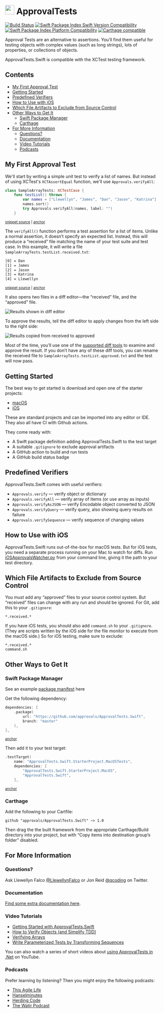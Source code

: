 # <img src="https://avatars3.githubusercontent.com/u/36907" height="30px"> ApprovalTests

[![Build Status](https://github.com/approvals/ApprovalTests.Swift/actions/workflows/build.yml/badge.svg)](https://github.com/approvals/ApprovalTests.Swift/actions/workflows/build.yml)
[![Swift Package Index Swift Version Compatibility](https://img.shields.io/endpoint?url=https%3A%2F%2Fswiftpackageindex.com%2Fapi%2Fpackages%2Fapprovals%2FApprovalTests.Swift%2Fbadge%3Ftype%3Dswift-versions)](https://swiftpackageindex.com/approvals/ApprovalTests.Swift)
[![Swift Package Index Platform Compatibility](https://img.shields.io/endpoint?url=https%3A%2F%2Fswiftpackageindex.com%2Fapi%2Fpackages%2Fapprovals%2FApprovalTests.Swift%2Fbadge%3Ftype%3Dplatforms)](https://swiftpackageindex.com/approvals/ApprovalTests.Swift)
[![Carthage compatible](https://img.shields.io/badge/Carthage-compatible-4BC51D.svg?style=flat)](https://github.com/Carthage/Carthage)

Approval Tests are an alternative to assertions. You’ll find them useful for testing objects with complex values (such as long strings), lots of properties, or collections of objects.

ApprovalTests.Swift is compatible with the XCTest testing framework.

<!-- toc -->
## Contents

  * [My First Approval Test](#my-first-approval-test)
  * [Getting Started](#getting-started)
  * [Predefined Verifiers](#predefined-verifiers)
  * [How to Use with iOS](#how-to-use-with-ios)
  * [Which File Artifacts to Exclude from Source Control](#which-file-artifacts-to-exclude-from-source-control)
  * [Other Ways to Get It](#other-ways-to-get-it)
    * [Swift Package Manager](#swift-package-manager)
    * [Carthage](#carthage)
  * [For More Information](#for-more-information)
    * [Questions?](#questions)
    * [Documentation](#documentation)
    * [Video Tutorials](#video-tutorials)
    * [Podcasts](#podcasts)<!-- endToc -->


## My First Approval Test

We'll start by writing a simple unit test to verify a list of names. But instead of using XCTest's `XCTAssertEqual` function, we'll use `Approvals.verifyAll`:

<!-- snippet: sample_test -->
<a id='snippet-sample_test'></a>
```swift
class SampleArrayTests: XCTestCase {
    func testList() throws {
        var names = ["Llewellyn", "James", "Dan", "Jason", "Katrina"]
        names.sort()
        try Approvals.verifyAll(names, label: "")
    }
```
<sup><a href='/ApprovalTests_SwiftTests/Demo/SampleArrayTests.swift#L8-L15' title='Snippet source file'>snippet source</a> | <a href='#snippet-sample_test' title='Start of snippet'>anchor</a></sup>
<!-- endSnippet -->

The `verifyAll()` function performs a test assertion for a list of items. Unlike a normal assertion, it doesn’t specify an expected list. Instead, this will produce a “received” file matching the name of your test suite and test case. In this example, it will write a file `SampleArrayTests.testList.received.txt`:

<!-- snippet: SampleArrayTests.testList.approved.txt -->
<a id='snippet-SampleArrayTests.testList.approved.txt'></a>
```txt
[0] = Dan
[1] = James
[2] = Jason
[3] = Katrina
[4] = Llewellyn
```
<sup><a href='/ApprovalTests_SwiftTests/Demo/SampleArrayTests.testList.approved.txt#L1-L5' title='Snippet source file'>snippet source</a> | <a href='#snippet-SampleArrayTests.testList.approved.txt' title='Start of snippet'>anchor</a></sup>
<!-- endSnippet -->

It also opens two files in a diff editor—the “received” file, and the “approved” file.

![Results shown in diff editor](FirstTestResult.png)

To approve the results, tell the diff editor to apply changes from the left side to the right side:

![Results copied from received to approved](FirstTestApproved.png)

Most of the time, you’ll use one of the [supported diff tools](docs/reference/reporters.md#supported-diff-tools) to examine and approve the result. If you don’t have any of these diff tools, you can rename the received file to `SampleArrayTests.testList.approved.txt` and the test will now pass.


## Getting Started

The best way to get started is download and open one of the starter projects:
* [macOS](https://github.com/approvals/ApprovalTests.Swift.StarterProject.MacOs)
* [iOS](https://github.com/approvals/ApprovalTests.Swift.StarterProject.IOs)

These are standard projects and can be imported into any editor or IDE.  
They also all have CI with Github actions.

They come ready with:

- A Swift package definition adding ApprovalTests.Swift to the test target
- A suitable `.gitignore` to exclude approval artifacts
- A GitHub action to build and run tests
- A GitHub build status badge


## Predefined Verifiers

ApprovalTests.Swift comes with useful verifiers:

- `Approvals.verify` — verify object or dictionary
- `Approvals.verifyAll` — verify array of items (or use array as inputs)
- `Approvals.verifyAsJSON` — verify Encodable object converted to JSON
- `Approvals.verifyQuery` — verify query, also showing query results on failure
- `Approvals.verifySequence` — verify sequence of changing values


## How to Use with iOS

ApprovalTests.Swift runs out-of-the-box for macOS tests. But for iOS tests, you need a separate process running on your Mac to watch for diffs. Run [iOSApprovalsWatcher.py](https://github.com/approvals/ApprovalTests.Swift/blob/master/iOSApprovalsWatcher.py) from your command line, giving it the path to your test directory.


## Which File Artifacts to Exclude from Source Control

You must add any “approved” files to your source control system. But “received” files can change with any run and should be ignored. For Git, add this to your `.gitignore`:

```
*.received.*
```

If you have iOS tests, you should also add `command.sh` to your `.gitignore`. (They are scripts written by the iOS side for the file monitor to execute from the macOS side.) So for iOS testing, make sure to exclude:

```
*.received.*
command.sh
```


## Other Ways to Get It

### Swift Package Manager

See an example [package manifest](https://github.com/approvals/ApprovalTests.Swift.StarterProject.MacOs/blob/main/Package.swift#L17-L22) here

Get the following dependency:

<!-- snippet: package_include_approvals -->
<a id='snippet-package_include_approvals'></a>
```swift
dependencies: [
    .package(
        url: "https://github.com/approvals/ApprovalTests.Swift",
        branch: "master"
    ),
],
```
<sup><a href='#snippet-package_include_approvals' title='Start of snippet'>anchor</a></sup>
<!-- endSnippet -->

Then add it to your test target:

<!-- snippet: package_add_test_target -->
<a id='snippet-package_add_test_target'></a>
```swift
.testTarget(
    name: "ApprovalTests.Swift.StarterProject.MacOSTests",
    dependencies: [
        "ApprovalTests.Swift.StarterProject.MacOS",
        "ApprovalTests.Swift",
    ],
```
<sup><a href='#snippet-package_add_test_target' title='Start of snippet'>anchor</a></sup>
<!-- endSnippet -->

### Carthage

Add the following to your Cartfile:

    github "approvals/ApprovalTests.Swift" ~> 1.0

Then drag the the built framework from the appropriate Carthage/Build directory into your project,
but with “Copy items into destination group’s folder” disabled.

## For More Information

### Questions?

Ask Llewellyn Falco [@LlewellynFalco](https://twitter.com/llewellynfalco) or Jon Reid [@qcoding](https://twitter.com/qcoding) on Twitter.

### Documentation

[Find some extra documentation here](./docs/README.md).

### Video Tutorials

- [Getting Started with ApprovalTests.Swift](https://qualitycoding.org/approvaltests-swift-getting-started/)
- [How to Verify Objects (and Simplify TDD)](https://qualitycoding.org/approvaltests-swift-verify-objects/)
- [Verifying Arrays](https://qualitycoding.org/verify-arrays-approvaltests-swift/)
- [Write Parameterized Tests by Transforming Sequences](https://qualitycoding.org/parameterized-tests-approvaltests-swift/)

You can also watch a series of short videos about [using ApprovalTests in .Net](http://www.youtube.com/playlist?list=PL0C32F89E8BBB5368) on YouTube.

### Podcasts

Prefer learning by listening? Then you might enjoy the following podcasts:

- [This Agile Life](http://www.thisagilelife.com/46/)
- [Hanselminutes](http://www.hanselminutes.com/360/approval-tests-with-llewellyn-falco)
- [Herding Code](http://www.developerfusion.com/media/122649/herding-code-117-llewellyn-falcon-on-approval-tests/)
- [The Watir Podcast](http://watirpodcast.com/podcast-53/)
